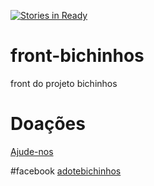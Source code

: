 [![Stories in Ready](https://badge.waffle.io/gustavoquinalha/front-bichinhos.png?label=ready&title=Ready)](https://waffle.io/gustavoquinalha/front-bichinhos?utm_source=badge)
# front-bichinhos
front do projeto bichinhos
# Doações
[Ajude-nos](https://apoia.se/bichinhos)

#facebook
[adotebichinhos](https://www.facebook.com/adotebichinhos)
